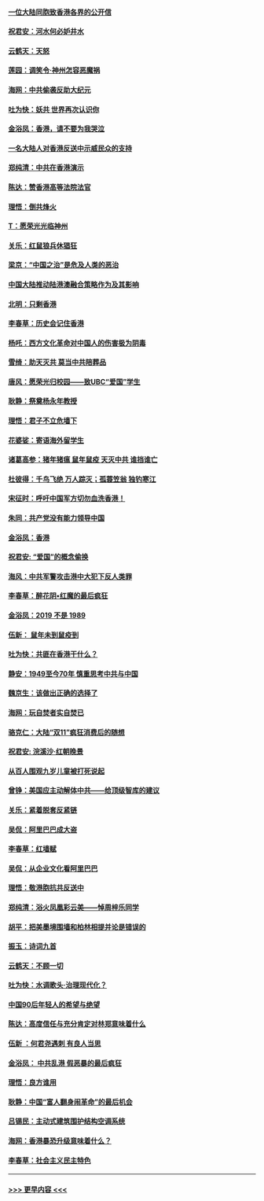 #### [一位大陆同胞致香港各界的公开信](../pages/nsc993/n11675761.md?t=11232322) 
#### [祝君安：河水何必妒井水](../pages/nsc993/n11675746.md?t=11232322) 
#### [云鹤天：天怒](../pages/nsc993/n11675718.md?t=11232322) 
#### [莲园：调笑令‧神州怎容恶魔祸](../pages/nsc993/n11675648.md?t=11232322) 
#### [海网：中共偷袭反助大纪元](../pages/nsc993/n11673515.md?t=11232322) 
#### [吐为快：妖共 世界再次认识你](../pages/nsc993/n11673506.md?t=11232322) 
#### [金浴凤：香港，请不要为我哭泣](../pages/nsc993/n11673248.md?t=11232322) 
#### [一名大陆人对香港反送中示威民众的支持](../pages/nsc993/n11672615.md?t=11232322) 
#### [郑纯清：中共在香港演示](../pages/nsc993/n11670539.md?t=11232322) 
#### [陈达：赞香港高等法院法官](../pages/nsc993/n11669542.md?t=11232322) 
#### [理悟：倒共烽火](../pages/nsc993/n11668844.md?t=11232322) 
#### [T：愿荣光光临神州](../pages/nsc993/n11668421.md?t=11232322) 
#### [关乐：红鼠狼兵休猖狂](../pages/nsc993/n11668378.md?t=11232322) 
#### [梁京：“中国之治”是危及人类的恶治](../pages/nsc993/n11668328.md?t=11232322) 
#### [中国大陆推动陆港澳融合策略作为及其影响](../pages/nsc993/n11668157.md?t=11232322) 
#### [北明：只剩香港](../pages/nsc993/n11668002.md?t=11232322) 
#### [李春草：历史会记住香港](../pages/nsc993/n11667927.md?t=11232322) 
#### [杨吒：西方文化革命对中国人的伤害极为阴毒](../pages/nsc993/n11664521.md?t=11232322) 
#### [雪绮：助天灭共 莫当中共陪葬品](../pages/nsc993/n11662650.md?t=11232322) 
#### [唐风：愿荣光归校园——致UBC“爱国”学生](../pages/nsc993/n11662194.md?t=11232322) 
#### [耿静：祭奠杨永年教授](../pages/nsc993/n11662514.md?t=11232322) 
#### [理悟：君子不立危墙下](../pages/nsc993/n11662172.md?t=11232322) 
#### [花婆娑：寄语海外留学生](../pages/nsc993/n11662121.md?t=11232322) 
#### [诸葛高参：猪年猪瘟 鼠年鼠疫 天灭中共 谁挡谁亡](../pages/nsc993/n11661980.md?t=11232322) 
#### [杜彼得：千鸟飞绝 万人踪灭；孤蓑笠翁 独钓寒江](../pages/nsc993/n11661170.md?t=11232322) 
#### [宋征时：呼吁中国军方切勿血洗香港！](../pages/nsc993/n11415318.md?t=11232322) 
#### [朱同：共产党没有能力领导中国](../pages/nsc993/n11660421.md?t=11232322) 
#### [金浴凤：香港](../pages/nsc993/n11660419.md?t=11232322) 
#### [祝君安: “爱国”的概念偷换](../pages/nsc993/n11659706.md?t=11232322) 
#### [海风：中共军警攻击港中大犯下反人类罪](../pages/nsc993/n11659632.md?t=11232322) 
#### [李春草：醉花阴•红魔的最后疯狂](../pages/nsc993/n11659287.md?t=11232322) 
#### [金浴凤：2019 不是 1989](../pages/nsc993/n11657663.md?t=11232322) 
#### [伍新： 鼠年未到鼠疫到](../pages/nsc993/n11655098.md?t=11232322) 
#### [吐为快：共匪在香港干什么？](../pages/nsc993/n11654891.md?t=11232322) 
#### [静安：1949至今70年 慎重思考中共与中国](../pages/nsc993/n11651244.md?t=11232322) 
#### [魏京生：该做出正确的选择了](../pages/nsc993/n11653084.md?t=11232322) 
#### [海网：玩自焚者实自焚已](../pages/nsc993/n11652423.md?t=11232322) 
#### [骆克仁：大陆“双11”疯狂消费后的随想](../pages/nsc993/n11652305.md?t=11232322) 
#### [祝君安: 浣溪沙·红朝晚景](../pages/nsc993/n11652258.md?t=11232322) 
#### [从百人围观九岁儿童被打死说起](../pages/nsc993/n11651030.md?t=11232322) 
#### [曾铮：美国应主动解体中共——给顶级智库的建议](../pages/nsc993/n11649888.md?t=11232322) 
#### [关乐：紧着脱套反紧链](../pages/nsc993/n11649069.md?t=11232322) 
#### [吴侃：阿里巴巴成大盗](../pages/nsc993/n11645523.md?t=11232322) 
#### [李春草：红墙赋](../pages/nsc993/n11646389.md?t=11232322) 
#### [吴侃：从企业文化看阿里巴巴](../pages/nsc993/n11645476.md?t=11232322) 
#### [理悟：敬港胞抗共反送中](../pages/nsc993/n11645466.md?t=11232322) 
#### [郑纯清：浴火凤凰彩云美——悼周梓乐同学](../pages/nsc993/n11645155.md?t=11232322) 
#### [胡平：把美墨境围墙和柏林相提并论是错误的](../pages/nsc993/n11645134.md?t=11232322) 
#### [振玉：诗词九首](../pages/nsc993/n11644081.md?t=11232322) 
#### [云鹤天：不顾一切](../pages/nsc993/n11643508.md?t=11232322) 
#### [吐为快：水调歌头·治理现代化？](../pages/nsc993/n11643485.md?t=11232322) 
#### [中国90后年轻人的希望与绝望](../pages/nsc993/n11642317.md?t=11232322) 
#### [陈达：高度信任与充分肯定对林郑意味着什么](../pages/nsc993/n11641441.md?t=11232322) 
#### [伍新 ：何君尧遇刺 有良人当思](../pages/nsc993/n11641503.md?t=11232322) 
#### [金浴凤： 中共乱港  假恶暴的最后疯狂](../pages/nsc993/n11641495.md?t=11232322) 
#### [理悟：良方谁用](../pages/nsc993/n11641463.md?t=11232322) 
#### [耿静：中国“富人翻身闹革命”的最后机会](../pages/nsc993/n11640655.md?t=11232322) 
#### [吕锡民：主动式建筑围护结构空调系统](../pages/nsc993/n11640168.md?t=11232322) 
#### [海网：香港暴恐升级意味着什么？](../pages/nsc993/n11635904.md?t=11232322) 
#### [李春草：社会主义民主特色](../pages/nsc993/n11634657.md?t=11232322) 

----
#### [ >>> 更早内容 <<< ](../indexes/nsc993-earlier.md)
